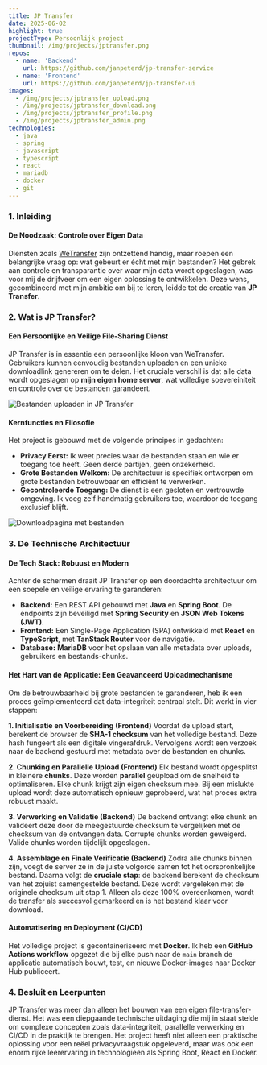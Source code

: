 ```yaml
---
title: JP Transfer
date: 2025-06-02
highlight: true
projectType: Persoonlijk project
thumbnail: /img/projects/jptransfer.png
repos:
  - name: 'Backend'
    url: https://github.com/janpeterd/jp-transfer-service
  - name: 'Frontend'
    url: https://github.com/janpeterd/jp-transfer-ui
images:
  - /img/projects/jptransfer_upload.png
  - /img/projects/jptransfer_download.png
  - /img/projects/jptransfer_profile.png
  - /img/projects/jptransfer_admin.png
technologies:
  - java
  - spring
  - javascript
  - typescript
  - react
  - mariadb
  - docker
  - git
---
```


### 1. Inleiding

#### De Noodzaak: Controle over Eigen Data

Diensten zoals [WeTransfer](https://wetransfer.com/) zijn ontzettend handig, maar roepen een belangrijke vraag op: wat gebeurt er écht met mijn bestanden? Het gebrek aan controle en transparantie over waar mijn data wordt opgeslagen, was voor mij de drijfveer om een eigen oplossing te ontwikkelen. Deze wens, gecombineerd met mijn ambitie om bij te leren, leidde tot de creatie van **JP Transfer**.

### 2. Wat is JP Transfer?

#### Een Persoonlijke en Veilige File-Sharing Dienst

JP Transfer is in essentie een persoonlijke kloon van WeTransfer. Gebruikers kunnen eenvoudig bestanden uploaden en een unieke downloadlink genereren om te delen. Het cruciale verschil is dat alle data wordt opgeslagen op **mijn eigen home server**, wat volledige soevereiniteit en controle over de bestanden garandeert.

![Bestanden uploaden in JP Transfer](/img/projects/jptransfer_upload.png)

#### Kernfuncties en Filosofie

Het project is gebouwd met de volgende principes in gedachten:

- **Privacy Eerst:** Ik weet precies waar de bestanden staan en wie er toegang toe heeft. Geen derde partijen, geen onzekerheid.
- **Grote Bestanden Welkom:** De architectuur is specifiek ontworpen om grote bestanden betrouwbaar en efficiënt te verwerken.
- **Gecontroleerde Toegang:** De dienst is een gesloten en vertrouwde omgeving. Ik voeg zelf handmatig gebruikers toe, waardoor de toegang exclusief blijft.

![Downloadpagina met bestanden](/img/projects/jptransfer_download.png)

### 3. De Technische Architectuur

#### De Tech Stack: Robuust en Modern

Achter de schermen draait JP Transfer op een doordachte architectuur om een soepele en veilige ervaring te garanderen:

- **Backend:** Een REST API gebouwd met **Java** en **Spring Boot**. De endpoints zijn beveiligd met **Spring Security** en **JSON Web Tokens (JWT)**.
- **Frontend:** Een Single-Page Application (SPA) ontwikkeld met **React** en **TypeScript**, met **TanStack Router** voor de navigatie.
- **Database:** **MariaDB** voor het opslaan van alle metadata over uploads, gebruikers en bestands-chunks.

#### Het Hart van de Applicatie: Een Geavanceerd Uploadmechanisme

Om de betrouwbaarheid bij grote bestanden te garanderen, heb ik een proces geïmplementeerd dat data-integriteit centraal stelt. Dit werkt in vier stappen:

**1. Initialisatie en Voorbereiding (Frontend)**
Voordat de upload start, berekent de browser de **SHA-1 checksum** van het volledige bestand. Deze hash fungeert als een digitale vingerafdruk. Vervolgens wordt een verzoek naar de backend gestuurd met metadata over de bestanden en chunks.

**2. Chunking en Parallelle Upload (Frontend)**
Elk bestand wordt opgesplitst in kleinere **chunks**. Deze worden **parallel** geüpload om de snelheid te optimaliseren. Elke chunk krijgt zijn eigen checksum mee. Bij een mislukte upload wordt deze automatisch opnieuw geprobeerd, wat het proces extra robuust maakt.

**3. Verwerking en Validatie (Backend)**
De backend ontvangt elke chunk en valideert deze door de meegestuurde checksum te vergelijken met de checksum van de ontvangen data. Corrupte chunks worden geweigerd. Valide chunks worden tijdelijk opgeslagen.

**4. Assemblage en Finale Verificatie (Backend)**
Zodra alle chunks binnen zijn, voegt de server ze in de juiste volgorde samen tot het oorspronkelijke bestand. Daarna volgt de **cruciale stap**: de backend berekent de checksum van het zojuist samengestelde bestand. Deze wordt vergeleken met de originele checksum uit stap 1. Alleen als deze 100% overeenkomen, wordt de transfer als succesvol gemarkeerd en is het bestand klaar voor download.

#### Automatisering en Deployment (CI/CD)

Het volledige project is gecontaineriseerd met **Docker**. Ik heb een **GitHub Actions workflow** opgezet die bij elke push naar de `main` branch de applicatie automatisch bouwt, test, en nieuwe Docker-images naar Docker Hub publiceert.

### 4. Besluit en Leerpunten

JP Transfer was meer dan alleen het bouwen van een eigen file-transfer-dienst. Het was een diepgaande technische uitdaging die mij in staat stelde om complexe concepten zoals data-integriteit, parallelle verwerking en CI/CD in de praktijk te brengen. Het project heeft niet alleen een praktische oplossing voor een reëel privacyvraagstuk opgeleverd, maar was ook een enorm rijke leerervaring in technologieën als Spring Boot, React en Docker.
